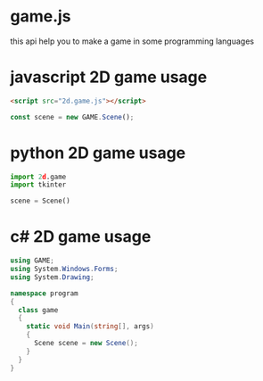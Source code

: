 # game.js
this api help you to make a game in some programming languages
# javascript 2D game usage
```html
<script src="2d.game.js"></script>
```
```javascript
const scene = new GAME.Scene();
```
# python 2D game usage
```python
import 2d.game
import tkinter

scene = Scene()
```
# c# 2D game usage
```cs
using GAME;
using System.Windows.Forms;
using System.Drawing;

namespace program
{
  class game
  {
    static void Main(string[], args)
    {
      Scene scene = new Scene();
    }
  }
}
```
